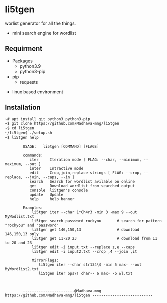 # li5tgen
worlist generator for all the things.
* mini search engine for wordlist

## Requirment
<ul>
<li>Packages<ul>
<li>python3.9</li>
<li>python3-pip</li></ul>
<li>pip<ul>
<li>requests</li></ul>
</ul>

* linux based environment

## Installation
```bash 
~# apt install git python3 python3-pip
~$ git clone https://github.com/Madhava-mng/li5tgen
~$ cd li5tgen
~/li5tgen$ ./setup.sh
~$ li5tgen help

```
            USAGE:   li5tgen [COMMAND] [FLAGS]

            commands:
               iter     Iteration mode [ FLAG: --char, --minimum, --maximum, --out ]
               inter    Intractive mode
               edit     Crop,join,replace strings [ FLAG: --crop, --replace, --join, --caps, --in ]
               search   Search for wordlist avilable on online
               get      Download wordlist from searched output
               console  li5tgen's console
               update   Update
               help     help banner

            Examples:
                li5tgen iter --char 1*Ch4r3 -min 3 -max 9 --out MyWodlist.txt
                li5tgen search password rockyou       # search for pattern "rockyou" and "password"
                li5tgen get 146,150,13                # download 146,150,13 only
                li5tgen get 11-20 23                  # download from 11 to 20 and 23
                li5tgen edit -i input.txt --replace z,e --caps
                li5tgen edit -i input2.txt --crop ,4 --join ,it

                MirrorFlags:
                   li5tgen iter --char str134\$ -min 5 max- --out MyWordlist2.txt
                   li5tgen iter ops\! char-- 6 max- -o wl.txt



            -----------------------@Madhava-mng    https://github.com/Madhava-mng/li5tgen ---------------------------

```
